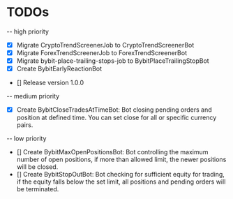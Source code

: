 # TODOs

-- high priority
* [x] Migrate CryptoTrendScreenerJob to CryptoTrendScreenerBot
* [x] Migrate ForexTrendScreenerJob to ForexTrendScreenerBot
* [x] Migrate bybit-place-trailing-stops-job to BybitPlaceTrailingStopBot
* [x] Create BybitEarlyReactionBot
* [] Release version 1.0.0

-- medium priority
* [x] Create BybitCloseTradesAtTimeBot: Bot closing pending orders and position at defined time. You can set close for all or specific currency pairs.

-- low priority
* [] Create BybitMaxOpenPositionsBot: Bot controlling the maximum number of open positions, if more than allowed limit, the newer positions will be closed.
* [] Create BybitStopOutBot: Bot checking for sufficient equity for trading, if the equity falls below the set limit, all positions and pending orders will be terminated.
